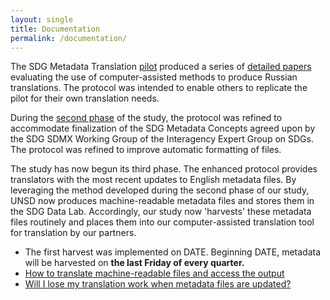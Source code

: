 ```yaml
---
layout: single
title: Documentation
permalink: /documentation/
---
```


The SDG Metadata Translation [pilot](/sdg-metadata/pilot/) produced a series of [detailed papers](https://worldbank.github.io/sdg-metadata/pilot/documentation/) evaluating the use of computer-assisted methods to produce Russian translations. The protocol was intended to enable others to replicate the pilot for their own translation needs. 

During the [second phase](/sdg-metadata/phase_2/) of the study, the protocol was refined to accommodate finalization of the SDG Metadata Concepts agreed upon by the SDG SDMX Working Group of the Interagency Expert Group on SDGs. The protocol was refined to improve automatic formatting of files.

The study has now begun its third phase. The enhanced protocol provides translators with the most recent updates to English metadata files. By leveraging the method developed during the second phase of our study, UNSD now produces machine-readable metadata files and stores them in the SDG Data Lab. Accordingly, our study now 'harvests' these metadata files routinely and places them into our computer-assisted translation tool for translation by our partners. 

* The first harvest was implemented on DATE. Beginning DATE, metadata will be harvested on **the last Friday of every quarter.**
* [How to translate machine-readable files and access the output](https://docs.google.com/document/d/1O2k7Gphah0KYXhVYsOQGWPb_TMyrOiCCzjjBsS0CNTQ/edit?usp=sharing)
* [Will I lose my translation work when metadata files are updated?](https://docs.google.com/document/d/1QuVISdsChNiPzPiXVzoUXPfsoHHaCadG_YmwS1K5sNg/edit?usp=sharing)
  
 

